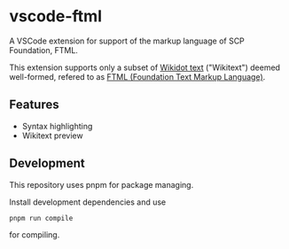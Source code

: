# vscode-ftml

A VSCode extension for support of the markup language of SCP Foundation, FTML.

This extension supports only a subset of [Wikidot text](https://www.wikidot.com/doc-wiki-syntax:start) ("Wikitext") deemed well-formed, refered to as [FTML (Foundation Text Markup Language)](https://github.com/scpwiki/wikijump/tree/develop/ftml).

## Features

* Syntax highlighting
* Wikitext preview

## Development

This repository uses pnpm for package managing.

Install development dependencies and use
```bash
pnpm run compile
```
for compiling.
